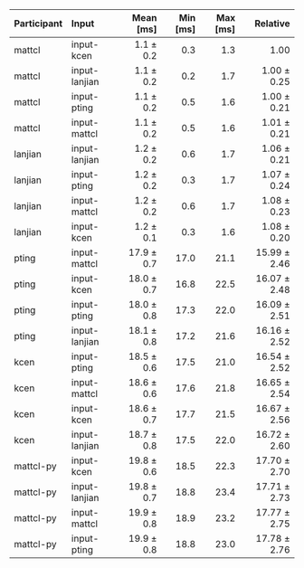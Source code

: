 | Participant | Input | Mean [ms] | Min [ms] | Max [ms] | Relative |
|:---|:---|---:|---:|---:|---:|
| mattcl | input-kcen | 1.1 ± 0.2 | 0.3 | 1.3 | 1.00 |
| mattcl | input-lanjian | 1.1 ± 0.2 | 0.2 | 1.7 | 1.00 ± 0.25 |
| mattcl | input-pting | 1.1 ± 0.2 | 0.5 | 1.6 | 1.00 ± 0.21 |
| mattcl | input-mattcl | 1.1 ± 0.2 | 0.5 | 1.6 | 1.01 ± 0.21 |
| lanjian | input-lanjian | 1.2 ± 0.2 | 0.6 | 1.7 | 1.06 ± 0.21 |
| lanjian | input-pting | 1.2 ± 0.2 | 0.3 | 1.7 | 1.07 ± 0.24 |
| lanjian | input-mattcl | 1.2 ± 0.2 | 0.6 | 1.7 | 1.08 ± 0.23 |
| lanjian | input-kcen | 1.2 ± 0.1 | 0.3 | 1.6 | 1.08 ± 0.20 |
| pting | input-mattcl | 17.9 ± 0.7 | 17.0 | 21.1 | 15.99 ± 2.46 |
| pting | input-kcen | 18.0 ± 0.7 | 16.8 | 22.5 | 16.07 ± 2.48 |
| pting | input-pting | 18.0 ± 0.8 | 17.3 | 22.0 | 16.09 ± 2.51 |
| pting | input-lanjian | 18.1 ± 0.8 | 17.2 | 21.6 | 16.16 ± 2.52 |
| kcen | input-pting | 18.5 ± 0.6 | 17.5 | 21.0 | 16.54 ± 2.52 |
| kcen | input-mattcl | 18.6 ± 0.6 | 17.6 | 21.8 | 16.65 ± 2.54 |
| kcen | input-kcen | 18.6 ± 0.7 | 17.7 | 21.5 | 16.67 ± 2.56 |
| kcen | input-lanjian | 18.7 ± 0.8 | 17.5 | 22.0 | 16.72 ± 2.60 |
| mattcl-py | input-kcen | 19.8 ± 0.6 | 18.5 | 22.3 | 17.70 ± 2.70 |
| mattcl-py | input-lanjian | 19.8 ± 0.7 | 18.8 | 23.4 | 17.71 ± 2.73 |
| mattcl-py | input-mattcl | 19.9 ± 0.8 | 18.9 | 23.2 | 17.77 ± 2.75 |
| mattcl-py | input-pting | 19.9 ± 0.8 | 18.8 | 23.0 | 17.78 ± 2.76 |
